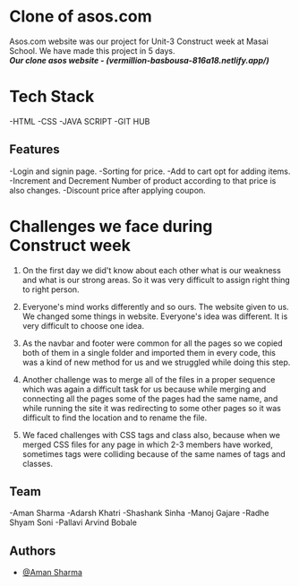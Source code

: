 # Clone of asos.com
Asos.com website was our project for Unit-3 Construct week at Masai School.
We have made this project in 5 days.<br />
***Our clone asos website - (vermillion-basbousa-816a18.netlify.app/)***

# Tech Stack
-HTML
-CSS
-JAVA SCRIPT
-GIT HUB

## Features

-Login and signin page.
-Sorting for price.
-Add to cart opt for adding items.
-Increment and Decrement Number of product according to that price is also changes.
-Discount price after applying coupon.

# Challenges we face during Construct week

1. On the first day we did't know about each other what is our weakness and what is our strong areas. So it was very difficult to assign right thing to right person.

2. Everyone's mind works differently and so ours. The website given to us. We changed some things in website. Everyone's idea was different. It is very difficult to choose one idea.

3. As the navbar and footer were common for all the pages so we copied both of them in a single folder and imported them in every code, this was a kind of new method for us and we struggled while doing this step.

4. Another challenge was to merge all of the files in a proper sequence which was again a difficult task for us because while merging and connecting all the pages some of the pages had the same name, and while running the site it was redirecting to some other pages so it was difficult to find the location and to rename the file.

5. We faced challenges with CSS tags and class also, because when we merged CSS files for any page in which 2-3 members have worked, sometimes tags were colliding because of the same names of tags and classes.


## Team

-Aman Sharma
-Adarsh Khatri
-Shashank Sinha
-Manoj  Gajare
-Radhe Shyam Soni
-Pallavi Arvind Bobale

## Authors

- [@Aman Sharma](https://github.com/Aman103767)
